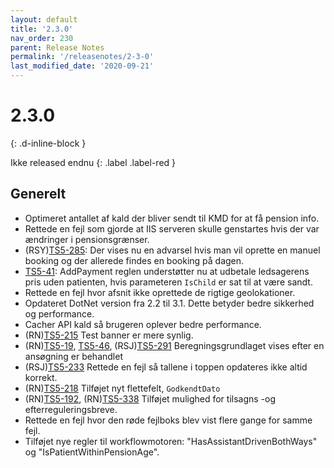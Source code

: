 ```yaml
---
layout: default
title: '2.3.0'
nav_order: 230
parent: Release Notes
permalink: '/releasenotes/2-3-0'
last_modified_date: '2020-09-21'
---
```


# 2.3.0
{: .d-inline-block }

Ikke released endnu
{: .label .label-red }

## Generelt

- Optimeret antallet af kald der bliver sendt til KMD for at få pension info.
- Rettede en fejl som gjorde at IIS serveren skulle genstartes hvis der var ændringer i pensionsgrænser.
- (RSY)[TS5-285](https://sd.trifork.com/projects/TS5/queues/custom/95/TS5-285): Der vises nu en advarsel hvis man vil oprette en manuel booking og der allerede findes en booking på dagen.
- [TS5-41](https://sd.trifork.com/projects/TS5/queues/custom/95/TS5-41): AddPayment reglen understøtter nu at udbetale ledsagerens pris uden patienten, hvis parameteren `IsChild` er sat til at være sandt.
- Rettede en fejl hvor afsnit ikke oprettede de rigtige geolokationer.
- Opdateret DotNet version fra 2.2 til 3.1. Dette betyder bedre sikkerhed og performance.
- Cacher API kald så brugeren oplever bedre performance.
- (RN)[TS5-215](https://sd.trifork.com/browse/TS5-215) Test banner er mere synlig.
- (RN)[TS5-19](https://sd.trifork.com/browse/TS5-19), [TS5-46](https://sd.trifork.com/browse/TS5-46), (RSJ)[TS5-291](https://sd.trifork.com/browse/TS5-291) Beregningsgrundlaget vises efter en ansøgning er behandlet
- (RSJ)[TS5-233](https://sd.trifork.com/browse/TS5-233) Rettede en fejl så tallene i toppen opdateres ikke altid korrekt.
- (RN)[TS5-218](https://sd.trifork.com/browse/TS5-218) Tilføjet nyt flettefelt, `GodkendtDato`
- (RN)[TS5-192](https://sd.trifork.com/browse/TS5-192), (RN)[TS5-338](https://sd.trifork.com/browse/TS5-338) Tilføjet mulighed for tilsagns -og efterreguleringsbreve.
- Rettede en fejl hvor den røde fejlboks blev vist flere gange for samme fejl.
- Tilføjet nye regler til workflowmotoren: "HasAssistantDrivenBothWays" og "IsPatientWithinPensionAge".